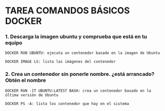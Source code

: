 # TAREA COMANDOS BÁSICOS DOCKER
### 1. Descarga la imagen ubuntu y comprueba que está en tu equipo
```
DOCKER RUN UBUNTU: ejecuta un contenedor basado en la imagen de Ubuntu

DOCKER IMAGE LS: lista las imágenes del contenedor
```

### 2. Crea un contenedor sin ponerle nombre. ¿está arrancado? Obtén el nombre
```
DOCKER RUN -IT UBUNTU:LATEST BASH: crea un contenedor basado en la última versión de Ubuntu

DOCKER PS -A: lista los contenedor que hay en el sistema
``````




